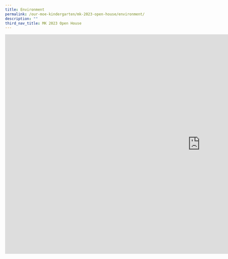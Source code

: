 ```yaml
---
title: Environment
permalink: /our-moe-kindergarten/mk-2023-open-house/environment/
description: ""
third_nav_title: MK 2023 Open House
---
```


<iframe width="1280" height="720" src="https://www.youtube.com/embed/t0nxaa7gePw" title="MK@PG Open House Environment" frameborder="0" allow="accelerometer; autoplay; clipboard-write; encrypted-media; gyroscope; picture-in-picture; web-share" allowfullscreen></iframe>